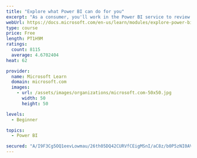 ```yaml
---
title: "Explore what Power BI can do for you"
excerpt: "As a consumer, you'll work in the Power BI service to review and interact with content that has been shared with you. This module provides the foundational information that you need to work effectively in the Power BI service."
webUrl: https://docs.microsoft.com/en-us/learn/modules/explore-power-bi-service/
type: course
price: Free
length: PT1H9M
ratings:
  count: 8115
  average: 4.6702404
heat: 62

provider:
  name: Microsoft Learn
  domain: microsoft.com
  images:
    - url: /assets/images/organizations/microsoft.com-50x50.jpg
      width: 50
      height: 50

levels:
  - Beginner

topics:
  - Power BI

secured: "A/I9F3Cg5OQ1eevLowmau/26th05DQ42CURVfCEigMSnI/aC8z/b0P5zNI0AVzWTTbiZoqNbHiSCsCH27bHe0pVJWyB+wSq4HzgH5symfvywJS8VKBmu8FKP9Z8e6jU/QLgP2paRNvrPgM9+PKldGxsKHtGXGd8PzvD22xXpsRGIlY0XmOS7eieuROi+422rk++clbeWGDqYXsAhxiFiMpX5uqBF4Ul4eO/t784PSERIULOeQzdsvwazyNXEoYE3IpwodyX8UPDTGW1wrENryFef9v/E5Pau2a7R7ty0Xayrmau9Ijl4johM3CHBIgP+rZxW9tcJgDzYjraQgxdRcmKVjyx4l0CG8d7vmPpKS9Pc6wf9mYXiBJCJ0zXSf2/GV0y1HFkAM8A+JGarHZgu2h/NNcR3uNvYNdW7+AEVARY=;Sw1bCSKR1jnNMTrFOfNsPA=="
---
```


